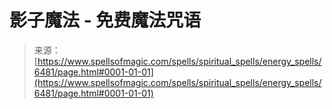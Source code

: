<!--yml

category: 未分类

date: 2024-06-12 18:41:09

-->

# 影子魔法 - 免费魔法咒语

> 来源：[https://www.spellsofmagic.com/spells/spiritual_spells/energy_spells/6481/page.html#0001-01-01](https://www.spellsofmagic.com/spells/spiritual_spells/energy_spells/6481/page.html#0001-01-01)
